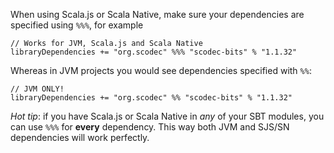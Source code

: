 When using Scala.js or Scala Native, make sure your dependencies are specified using `%%%`, for 
example 

```
// Works for JVM, Scala.js and Scala Native
libraryDependencies += "org.scodec" %%% "scodec-bits" % "1.1.32"
```

Whereas in JVM projects you would see dependencies specified with `%%`:

```
// JVM ONLY!
libraryDependencies += "org.scodec" %% "scodec-bits" % "1.1.32"
```

_Hot tip_: if you have Scala.js or Scala Native in _any_ of your SBT modules, you can use `%%%`
for **every** dependency. This way both JVM and SJS/SN dependencies will work perfectly.

